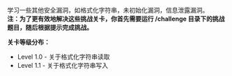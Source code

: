 学习一些其他安全漏洞，如格式化字符串，未初始化漏洞，信息泄露漏洞。  
**注：为了更有效地解决这些挑战关卡，你首先需要运行 /challenge 目录下的挑战题目，随后根据提示完成挑战。**

**关卡等级分布：**
- Level 1.0 - 关于格式化字符串读取
- Level 1.1 - 关于格式化字符串写入
